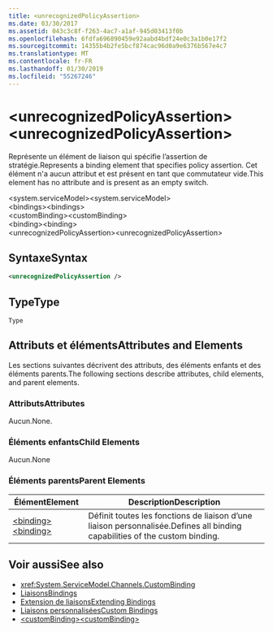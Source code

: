 ```yaml
---
title: <unrecognizedPolicyAssertion>
ms.date: 03/30/2017
ms.assetid: 043c3c8f-f263-4ac7-a1af-945d03413f0b
ms.openlocfilehash: 6fdfa696890459e92aabd4bdf24e0c3a1b0e17f2
ms.sourcegitcommit: 14355b4b2fe5bcf874cac96d0a9e6376b567e4c7
ms.translationtype: MT
ms.contentlocale: fr-FR
ms.lasthandoff: 01/30/2019
ms.locfileid: "55267246"
---
```

# <a name="unrecognizedpolicyassertion"></a><span data-ttu-id="8d310-101">\<unrecognizedPolicyAssertion></span><span class="sxs-lookup"><span data-stu-id="8d310-101">\<unrecognizedPolicyAssertion></span></span>
<span data-ttu-id="8d310-102">Représente un élément de liaison qui spécifie l’assertion de stratégie.</span><span class="sxs-lookup"><span data-stu-id="8d310-102">Represents a binding element that specifies policy assertion.</span></span> <span data-ttu-id="8d310-103">Cet élément n'a aucun attribut et est présent en tant que commutateur vide.</span><span class="sxs-lookup"><span data-stu-id="8d310-103">This element has no attribute and is present as an empty switch.</span></span>  
  
 <span data-ttu-id="8d310-104">\<system.serviceModel></span><span class="sxs-lookup"><span data-stu-id="8d310-104">\<system.serviceModel></span></span>  
<span data-ttu-id="8d310-105">\<bindings></span><span class="sxs-lookup"><span data-stu-id="8d310-105">\<bindings></span></span>  
<span data-ttu-id="8d310-106">\<customBinding></span><span class="sxs-lookup"><span data-stu-id="8d310-106">\<customBinding></span></span>  
<span data-ttu-id="8d310-107">\<binding></span><span class="sxs-lookup"><span data-stu-id="8d310-107">\<binding></span></span>  
<span data-ttu-id="8d310-108">\<unrecognizedPolicyAssertion></span><span class="sxs-lookup"><span data-stu-id="8d310-108">\<unrecognizedPolicyAssertion></span></span>  
  
## <a name="syntax"></a><span data-ttu-id="8d310-109">Syntaxe</span><span class="sxs-lookup"><span data-stu-id="8d310-109">Syntax</span></span>  
  
```xml  
<unrecognizedPolicyAssertion />
```  
  
## <a name="type"></a><span data-ttu-id="8d310-110">Type</span><span class="sxs-lookup"><span data-stu-id="8d310-110">Type</span></span>  
 `Type`  
  
## <a name="attributes-and-elements"></a><span data-ttu-id="8d310-111">Attributs et éléments</span><span class="sxs-lookup"><span data-stu-id="8d310-111">Attributes and Elements</span></span>  
 <span data-ttu-id="8d310-112">Les sections suivantes décrivent des attributs, des éléments enfants et des éléments parents.</span><span class="sxs-lookup"><span data-stu-id="8d310-112">The following sections describe attributes, child elements, and parent elements.</span></span>  
  
### <a name="attributes"></a><span data-ttu-id="8d310-113">Attributs</span><span class="sxs-lookup"><span data-stu-id="8d310-113">Attributes</span></span>  
 <span data-ttu-id="8d310-114">Aucun.</span><span class="sxs-lookup"><span data-stu-id="8d310-114">None.</span></span>  
  
### <a name="child-elements"></a><span data-ttu-id="8d310-115">Éléments enfants</span><span class="sxs-lookup"><span data-stu-id="8d310-115">Child Elements</span></span>  
 <span data-ttu-id="8d310-116">Aucun.</span><span class="sxs-lookup"><span data-stu-id="8d310-116">None</span></span>  
  
### <a name="parent-elements"></a><span data-ttu-id="8d310-117">Éléments parents</span><span class="sxs-lookup"><span data-stu-id="8d310-117">Parent Elements</span></span>  
  
|<span data-ttu-id="8d310-118">Élément</span><span class="sxs-lookup"><span data-stu-id="8d310-118">Element</span></span>|<span data-ttu-id="8d310-119">Description</span><span class="sxs-lookup"><span data-stu-id="8d310-119">Description</span></span>|  
|-------------|-----------------|  
|[<span data-ttu-id="8d310-120">\<binding></span><span class="sxs-lookup"><span data-stu-id="8d310-120">\<binding></span></span>](../../../../../docs/framework/misc/binding.md)|<span data-ttu-id="8d310-121">Définit toutes les fonctions de liaison d’une liaison personnalisée.</span><span class="sxs-lookup"><span data-stu-id="8d310-121">Defines all binding capabilities of the custom binding.</span></span>|  
  
## <a name="see-also"></a><span data-ttu-id="8d310-122">Voir aussi</span><span class="sxs-lookup"><span data-stu-id="8d310-122">See also</span></span>
- <xref:System.ServiceModel.Channels.CustomBinding>
- [<span data-ttu-id="8d310-123">Liaisons</span><span class="sxs-lookup"><span data-stu-id="8d310-123">Bindings</span></span>](../../../../../docs/framework/wcf/bindings.md)
- [<span data-ttu-id="8d310-124">Extension de liaisons</span><span class="sxs-lookup"><span data-stu-id="8d310-124">Extending Bindings</span></span>](../../../../../docs/framework/wcf/extending/extending-bindings.md)
- [<span data-ttu-id="8d310-125">Liaisons personnalisées</span><span class="sxs-lookup"><span data-stu-id="8d310-125">Custom Bindings</span></span>](../../../../../docs/framework/wcf/extending/custom-bindings.md)
- [<span data-ttu-id="8d310-126">\<customBinding></span><span class="sxs-lookup"><span data-stu-id="8d310-126">\<customBinding></span></span>](../../../../../docs/framework/configure-apps/file-schema/wcf/custombinding.md)
